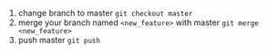 1. change branch to master
  `git checkout master`
1. merge your branch named `<new_feature>` with master
  `git merge <new_feature>`
1. push master
  `git push` 
